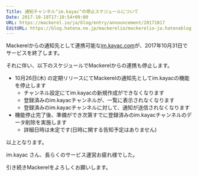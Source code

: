 ```yaml
---
Title: 通知チャンネル"im.kayac"の停止スケジュールについて
Date: 2017-10-18T17:10:54+09:00
URL: https://mackerel.io/ja/blog/entry/announcement/20171017
EditURL: https://blog.hatena.ne.jp/mackerelio/mackerelio-ja.hatenablog.mackerel.io/atom/entry/8599973812308753132
---
```


Mackerelからの通知先として連携可能な[im.kayac.com](http://im.kayac.com/)が、2017年10月31日でサービスを終了します。

それに伴い、以下のスケジュールでMackerelからの連携も停止します。

- 10月26日(木) の定期リリースにてMackerelの通知先としてim.kayacの機能を停止します
  - チャンネル設定にてim.kayacの新規作成ができなくなります
  - 登録済みのim.kayacチャンネルが、一覧に表示されなくなります
  - 登録済みのim.kayacチャンネルに対して、通知が送信されなくなります
- 機能停止完了後、準備ができ次第すでに登録済みのim.kayacチャンネルのデータ削除を実施します
  - 詳細日時は未定です(日時に関する告知予定はありません)

以上となります。

im.kayac さん、長らくのサービス運営お疲れ様でした。

引き続きMackerelをよろしくお願いします。
